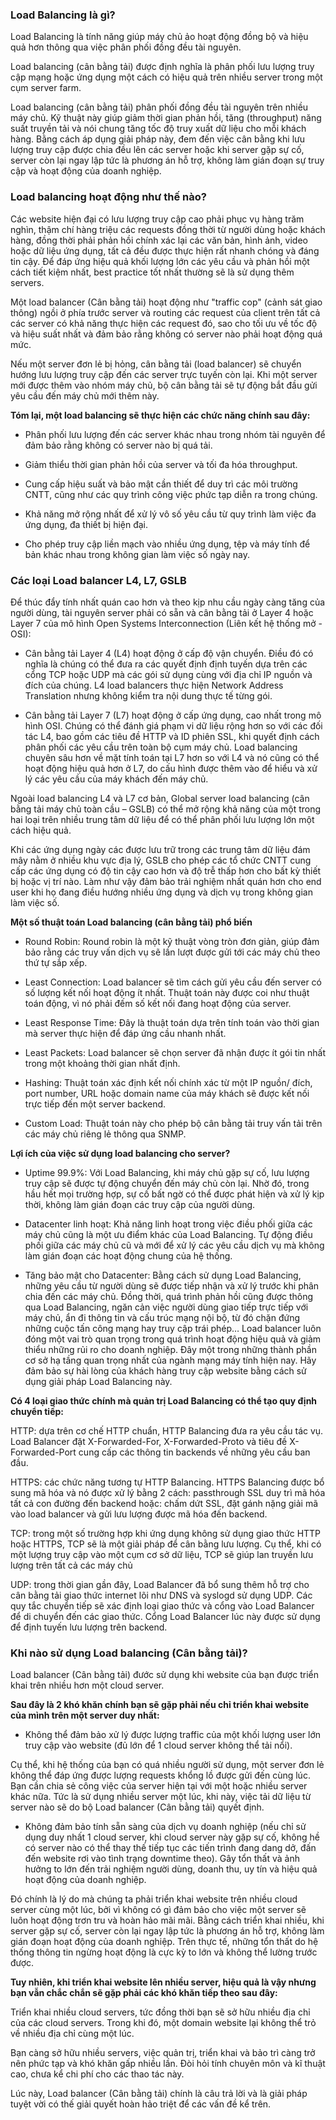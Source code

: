 ### Load Balancing là gì?

Load Balancing là tính năng giúp máy chủ ảo hoạt động đồng bộ và hiệu quả hơn thông qua việc phân phối đồng đều tài nguyên.

Load balancing (cân bằng tải) được định nghĩa là phân phối lưu lượng truy cập mạng hoặc ứng dụng một cách có hiệu quả trên nhiều server trong một cụm server farm.

Load balancing (cân bằng tải) phân phối đồng đều tài nguyên trên nhiều máy chủ. Kỹ thuật này giúp giảm thời gian phản hồi, tăng (throughput) năng suất truyền tải và nói chung tăng tốc độ truy xuất dữ liệu cho mỗi khách hàng. Bằng cách áp dụng giải pháp này, đem đến việc cân bằng khi lưu lượng truy cập được chia đều lên các server hoặc khi server gặp sự cố, server còn lại ngay lập tức là phương án hỗ trợ, không làm gián đoạn sự truy cập và hoạt động của doanh nghiệp.

### Load balancing hoạt động như thế nào?

Các website hiện đại có lưu lượng truy cập cao phải phục vụ hàng trăm nghìn, thậm chí hàng triệu các requests đồng thời từ người dùng hoặc khách hàng, đồng thời phải phản hồi chính xác lại các văn bản, hình ảnh, video hoặc dữ liệu ứng dụng, tất cả đều được thực hiện rất nhanh chóng và đáng tin cậy. Để đáp ứng hiệu quả khối lượng lớn các yêu cầu và phản hồi một cách tiết kiệm nhất, best practice tốt nhất thường sẽ là sử dụng thêm servers.

Một load balancer (Cân bằng tải) hoạt động như "traffic cop" (cảnh sát giao thông) ngồi ở phía trước server và routing các request của client trên tất cả các server có khả năng thực hiện các request đó, sao cho tối ưu về tốc độ và hiệu suất nhất và đảm bảo rằng không có server nào phải hoạt động quá mức.

Nếu một server đơn lẻ bị hỏng, cân bằng tải (load balancer) sẽ chuyển hướng lưu lượng truy cập đến các server trực tuyến còn lại. Khi một server mới được thêm vào nhóm máy chủ, bộ cân bằng tải sẽ tự động bắt đầu gửi yêu cầu đến máy chủ mới thêm này.

**Tóm lại, một load balancing sẽ thực hiện các chức năng chính sau đây:** 

- Phân phối lưu lượng đến các server khác nhau trong nhóm tài nguyên để đảm bảo rằng không có server nào bị quá tải. 

- Giảm thiểu thời gian phản hồi của server và tối đa hóa throughput. 

- Cung cấp hiệu suất và bảo mật cần thiết để duy trì các môi trường CNTT, cũng như các quy trình công việc phức tạp diễn ra trong chúng. 

- Khả năng mở rộng nhất để xử lý vô số yêu cầu từ quy trình làm việc đa ứng dụng, đa thiết bị hiện đại. 

- Cho phép truy cập liền mạch vào nhiều ứng dụng, tệp và máy tính để bản khác nhau trong không gian làm việc số ngày nay.

### Các loại Load balancer L4, L7, GSLB

Để thúc đẩy tính nhất quán cao hơn và theo kịp nhu cầu ngày càng tăng của người dùng, tài nguyên server phải có sẵn và cân bằng tải ở Layer 4 hoặc Layer 7 của mô hình Open Systems Interconnection (Liên kết hệ thống mở - OSI): 

- Cân bằng tải Layer 4 (L4) hoạt động ở cấp độ vận chuyển. Điều đó có nghĩa là chúng có thể đưa ra các quyết định định tuyến dựa trên các cổng TCP hoặc UDP mà các gói sử dụng cùng với địa chỉ IP nguồn và đích của chúng. L4 load balancers thực hiện Network Address Translation nhưng không kiểm tra nội dung thực tế từng gói. 

- Cân bằng tải Layer 7 (L7) hoạt động ở cấp ứng dụng, cao nhất trong mô hình OSI. Chúng có thể đánh giá phạm vi dữ liệu rộng hơn so với các đối tác L4, bao gồm các tiêu đề HTTP và ID phiên SSL, khi quyết định cách phân phối các yêu cầu trên toàn bộ cụm máy chủ. Load balancing chuyên sâu hơn về mặt tính toán tại L7 hơn so với L4 và nó cũng có thể hoạt động hiệu quả hơn ở L7, do cấu hình được thêm vào để hiểu và xử lý các yêu cầu của máy khách đến máy chủ. 

Ngoài load balancing L4 và L7 cơ bản, Global server load balancing (cân bằng tải máy chủ toàn cầu – GSLB) có thể mở rộng khả năng của một trong hai loại trên nhiều trung tâm dữ liệu để có thể phân phối lưu lượng lớn một cách hiệu quả.

Khi các ứng dụng ngày các được lưu trữ trong các trung tâm dữ liệu đám mây nằm ở nhiều khu vực địa lý, GSLB cho phép các tổ chức CNTT cung cấp các ứng dụng có độ tin cậy cao hơn và độ trễ thấp hơn cho bất kỳ thiết bị hoặc vị trí nào. Làm như vậy đảm bảo trải nghiệm nhất quán hơn cho end user khi họ đang điều hướng nhiều ứng dụng và dịch vụ trong không gian làm việc số. 

**Một số thuật toán Load balancing (cân bằng tải) phổ biến**

- Round Robin: Round robin là một kỹ thuật vòng tròn đơn giản, giúp đảm bảo rằng các truy vấn dịch vụ sẽ lần lượt được gửi tới các máy chủ theo thứ tự sắp xếp. 

- Least Connection: Load balancer sẽ tìm cách gửi yêu cầu đến server có số lượng kết nối hoạt động ít nhất. Thuật toán này được coi như thuật toán động, vì nó phải đếm số kết nối đang hoạt động của server.

- Least Response Time: Đây là thuật toán dựa trên tính toán vào thời gian mà server thực hiện để đáp ứng cầu nhanh nhất.

- Least Packets: Load balancer sẽ chọn server đã nhận được ít gói tin nhất trong một khoảng thời gian nhất định.

- Hashing: Thuật toán xác định kết nối chính xác từ một IP nguồn/ đích, port number, URL hoặc domain name của máy khách sẽ được kết nối trực tiếp đến một server backend.

- Custom Load: Thuật toán này cho phép bộ cân bằng tải truy vấn tải trên các máy chủ riêng lẻ thông qua SNMP.

**Lợi ích của việc sử dụng load balancing cho server?**

- Uptime 99.9%: Với Load Balancing, khi máy chủ gặp sự cố, lưu lượng truy cập sẽ được tự động chuyển đến máy chủ còn lại. Nhờ đó, trong hầu hết mọi trường hợp, sự cố bất ngờ có thể được phát hiện và xử lý kịp thời, không làm gián đoạn các truy cập của người dùng.

- Datacenter linh hoạt: Khả năng linh hoạt trong việc điều phối giữa các máy chủ cũng là một ưu điểm khác của Load Balancing. Tự động điều phối giữa các máy chủ cũ và mới để xử lý các yêu cầu dịch vụ mà không làm gián đoạn các hoạt động chung của hệ thống.

- Tăng bảo mật cho Datacenter: Bằng cách sử dụng Load Balancing, những yêu cầu từ người dùng sẽ được tiếp nhận và xử lý trước khi phân chia đến các máy chủ. Đồng thời, quá trình phản hồi cũng được thông qua Load Balancing, ngăn cản việc người dùng giao tiếp trực tiếp với máy chủ, ẩn đi thông tin và cấu trúc mạng nội bộ, từ đó chặn đứng những cuộc tấn công mạng hay truy cập trái phép…
Load balancer luôn đóng một vai trò quan trọng trong quá trình hoạt động hiệu quả và giảm thiểu những rủi ro cho doanh nghiệp. Đây một trong những thành phần cơ sở hạ tầng quan trọng nhất của ngành mạng máy tính hiện nay. Hãy đảm bảo sự hài lòng của khách hàng truy cập website bằng cách sử dụng giải pháp Load Balancing này.

**Có 4 loại giao thức chính mà quản trị Load Balancing có thể tạo quy định chuyển tiếp:**

HTTP: dựa trên cơ chế HTTP chuẩn, HTTP Balancing đưa ra yêu cầu tác vụ. Load Balancer đặt X-Forwarded-For, X-Forwarded-Proto và tiêu đề X-Forwarded-Port cung cấp các thông tin backends về những yêu cầu ban đầu.

HTTPS: các chức năng tương tự HTTP Balancing. HTTPS Balancing được bổ sung mã hóa và nó được xử lý bằng 2 cách: passthrough SSL duy trì mã hóa tất cả con đường đến backend hoặc: chấm dứt SSL, đặt gánh nặng giải mã vào load balancer và gửi lưu lượng được mã hóa đến backend.

TCP: trong một số trường hợp khi ứng dụng không sử dụng giao thức HTTP hoặc HTTPS, TCP sẽ là một giải pháp để cân bằng lưu lượng. Cụ thể, khi có một lượng truy cập vào một cụm cơ sở dữ liệu, TCP sẽ giúp lan truyền lưu lượng trên tất cả các máy chủ

UDP: trong thời gian gần đây, Load Balancer đã bổ sung thêm hỗ trợ cho cân bằng tải giao thức internet lõi như DNS và syslogd sử dụng UDP.
Các quy tắc chuyển tiếp sẽ xác định loại giao thức và cổng vào Load Balancer để di chuyển đến các giao thức. Cổng Load Balancer lúc này được sử dụng để định tuyến lưu lượng trên backend.

### Khi nào sử dụng Load balancing (Cân bằng tải)?
Load balancer (Cân bằng tải) đước sử dụng khi website của bạn được triển khai trên nhiều hơn một cloud server.

**Sau đây là 2 khó khăn chính bạn sẽ gặp phải nếu chỉ triển khai website của mình trên một server duy nhất:**

- Không thể đảm bảo xử lý được lượng traffic của một khối lượng user lớn truy cập vào website (đủ lớn để 1 cloud server không thể tải nổi).

Cụ thể, khi hệ thống của bạn có quá nhiều người sử dụng, một server đơn lẻ không thể đáp ứng được lượng requests khổng lồ được gửi đến cùng lúc. Bạn cần chia sẻ công việc của server hiện tại với một hoặc nhiều server khác nữa. Tức là sử dụng nhiều server một lúc, khi này, việc tải dữ liệu từ server nào sẽ do bộ Load balancer (Cân bằng tải)  quyết định.

- Không đảm bảo tính sẵn sàng của dịch vụ doanh nghiệp (nếu chỉ sử dụng duy nhất 1 cloud server, khi cloud server này gặp sự cố, không hề có server nào có thể thay thế tiếp tục các tiến trình đang dang dở, đấn đến website rơi vào tình trạng downtime theo). Gây tổn thất và ảnh hưởng to lớn đến trải nghiệm người dùng, doanh thu, uy tín và hiệu quả hoạt động của doanh nghiệp.

Đó chính là lý do mà chúng ta phải triển khai website trên nhiều cloud server cùng một lúc, bởi vì không có gì đảm bảo cho việc một server sẽ luôn hoạt động trơn tru và hoàn hảo mãi mãi. Bằng cách triển khai nhiều, khi server gặp sự cố, server còn lại ngay lập tức là phương án hỗ trợ, không làm gián đoạn hoạt động của doanh nghiệp. Trên thực tế, những tổn thất do hệ thống thông tin ngừng hoạt động là cực kỳ to lớn và không thể lường trước được.

**Tuy nhiên, khi triển khai website lên nhiều server, hiệu quả là vậy nhưng bạn vẫn chắc chắn sẽ gặp phải các khó khăn tiếp theo sau đây:**

Triển khai nhiều cloud servers, tức đồng thời bạn sẽ sở hữu nhiều địa chỉ của các cloud servers. Trong khi đó, một domain website lại không thể trỏ về nhiều địa chỉ cùng một lúc.

Bạn càng sở hữu nhiều servers, việc quản trị, triển khai và bảo trì càng trở nên phức tạp và khó khăn gấp nhiều lần. Đòi hỏi tính chuyên môn và kĩ thuật cao, chưa kể chi phí cho các thao tác này.

Lúc này, Load balancer (Cân bằng tải) chính là câu trả lời và là giải pháp tuyệt vời có thế giải quyết hoàn hảo triệt để các vấn đề kể trên.
